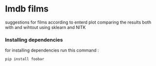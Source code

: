 # Imdb films
suggestions for films according to enterd plot comparing the results both with and wihtout using sklearn and NlTK
### Installing dependencies
for installing dependencies run this command :
```bash
pip install foobar
```
